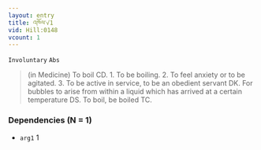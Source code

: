 ```yaml
---
layout: entry
title: འཁོལ་√1
vid: Hill:0148
vcount: 1
---
```

`Involuntary` `Abs`
> (in Medicine) To boil CD\.
 1\.
 To be boiling\.
 2\.
 To feel anxiety or to be agitated\.
 3\.
 To be active in service, to be an obedient servant DK\.
 For bubbles to arise from within a liquid which has arrived at a certain temperature DS\.
 To boil, be boiled TC\.

### Dependencies (N = 1)
* `arg1` 1


